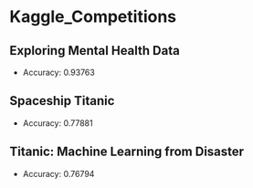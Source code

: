 # Kaggle_Competitions
## Exploring Mental Health Data
- Accuracy: 0.93763

## Spaceship Titanic
- Accuracy: 0.77881

## Titanic: Machine Learning from Disaster
- Accuracy: 0.76794
